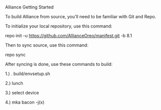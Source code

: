 Alliance
Getting Started

To build Alliance from source, you'll need to be familiar with Git and Repo.

To initialize your local repository, use this command:

repo init -u https://github.com/AllianceOreo/manifest.git -b 8.1

Then to sync source, use this command:

repo sync

After syncing is done, use these commands to build:

1.) . build/envsetup.sh

2.) lunch

3.) select device

4.) mka bacon -j(x)
